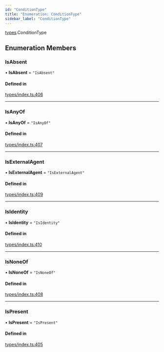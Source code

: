 ```yaml
---
id: "ConditionType"
title: "Enumeration: ConditionType"
sidebar_label: "ConditionType"
---
```


[types](../../../modules/Types/Types.md).ConditionType

## Enumeration Members

### IsAbsent

• **IsAbsent** = ``"IsAbsent"``

#### Defined in

[types/index.ts:406](https://github.com/PolymeshAssociation/polymesh-sdk/blob/b6f9fb883/src/types/index.ts#L406)

___

### IsAnyOf

• **IsAnyOf** = ``"IsAnyOf"``

#### Defined in

[types/index.ts:407](https://github.com/PolymeshAssociation/polymesh-sdk/blob/b6f9fb883/src/types/index.ts#L407)

___

### IsExternalAgent

• **IsExternalAgent** = ``"IsExternalAgent"``

#### Defined in

[types/index.ts:409](https://github.com/PolymeshAssociation/polymesh-sdk/blob/b6f9fb883/src/types/index.ts#L409)

___

### IsIdentity

• **IsIdentity** = ``"IsIdentity"``

#### Defined in

[types/index.ts:410](https://github.com/PolymeshAssociation/polymesh-sdk/blob/b6f9fb883/src/types/index.ts#L410)

___

### IsNoneOf

• **IsNoneOf** = ``"IsNoneOf"``

#### Defined in

[types/index.ts:408](https://github.com/PolymeshAssociation/polymesh-sdk/blob/b6f9fb883/src/types/index.ts#L408)

___

### IsPresent

• **IsPresent** = ``"IsPresent"``

#### Defined in

[types/index.ts:405](https://github.com/PolymeshAssociation/polymesh-sdk/blob/b6f9fb883/src/types/index.ts#L405)

